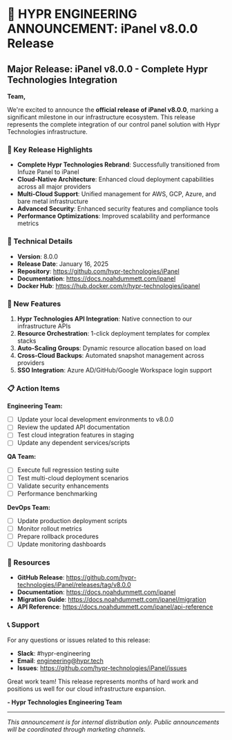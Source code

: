 # 🚀 HYPR ENGINEERING ANNOUNCEMENT: iPanel v8.0.0 Release

## Major Release: iPanel v8.0.0 - Complete Hypr Technologies Integration

**Team,**

We're excited to announce the **official release of iPanel v8.0.0**, marking a significant milestone in our infrastructure ecosystem. This release represents the complete integration of our control panel solution with Hypr Technologies infrastructure.

### 🎯 Key Release Highlights

- **Complete Hypr Technologies Rebrand**: Successfully transitioned from Infuze Panel to iPanel
- **Cloud-Native Architecture**: Enhanced cloud deployment capabilities across all major providers
- **Multi-Cloud Support**: Unified management for AWS, GCP, Azure, and bare metal infrastructure
- **Advanced Security**: Enhanced security features and compliance tools
- **Performance Optimizations**: Improved scalability and performance metrics

### 🔧 Technical Details

- **Version**: 8.0.0
- **Release Date**: January 16, 2025
- **Repository**: https://github.com/hypr-technologies/iPanel
- **Documentation**: https://docs.noahdummett.com/ipanel
- **Docker Hub**: https://hub.docker.com/r/hypr-technologies/ipanel

### 🌟 New Features

1. **Hypr Technologies API Integration**: Native connection to our infrastructure APIs
2. **Resource Orchestration**: 1-click deployment templates for complex stacks
3. **Auto-Scaling Groups**: Dynamic resource allocation based on load
4. **Cross-Cloud Backups**: Automated snapshot management across providers
5. **SSO Integration**: Azure AD/GitHub/Google Workspace login support

### 📋 Action Items

**Engineering Team:**
- [ ] Update your local development environments to v8.0.0
- [ ] Review the updated API documentation
- [ ] Test cloud integration features in staging
- [ ] Update any dependent services/scripts

**QA Team:**
- [ ] Execute full regression testing suite
- [ ] Test multi-cloud deployment scenarios
- [ ] Validate security enhancements
- [ ] Performance benchmarking

**DevOps Team:**
- [ ] Update production deployment scripts
- [ ] Monitor rollout metrics
- [ ] Prepare rollback procedures
- [ ] Update monitoring dashboards

### 🔗 Resources

- **GitHub Release**: https://github.com/hypr-technologies/iPanel/releases/tag/v8.0.0
- **Documentation**: https://docs.noahdummett.com/ipanel
- **Migration Guide**: https://docs.noahdummett.com/ipanel/migration
- **API Reference**: https://docs.noahdummett.com/ipanel/api-reference

### 📞 Support

For any questions or issues related to this release:
- **Slack**: #hypr-engineering
- **Email**: engineering@hypr.tech
- **Issues**: https://github.com/hypr-technologies/iPanel/issues

Great work team! This release represents months of hard work and positions us well for our cloud infrastructure expansion.

**- Hypr Technologies Engineering Team**

---
*This announcement is for internal distribution only. Public announcements will be coordinated through marketing channels.*

